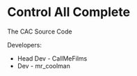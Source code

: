 # Control All Complete
The CAC Source Code

Developers:
- Head Dev - CallMeFilms
- Dev - mr_coolman
